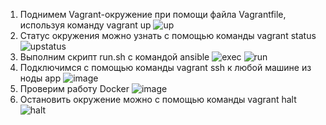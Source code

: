 1) Поднимем Vagrant-окружение при помощи файла Vagrantfile, используя команду vagrant up
![up](https://github.com/user-attachments/assets/1d1472c8-a83e-4414-9755-b4a63f365dbb)
2) Статус окружения можно узнать с помощью команды vagrant status
![upstatus](https://github.com/user-attachments/assets/62525937-b50c-4a50-8af7-184cf1b7a9cf)
3) Выполним скрипт run.sh с командой ansible
![exec](https://github.com/user-attachments/assets/801b8f00-d0e9-45e6-b7a2-9c8e0d069fc9)
![run](https://github.com/user-attachments/assets/94fcff4e-40cd-46a9-9bc6-d93335202c71)
4) Подключимся с помощью команды vagrant ssh к любой машине из ноды app
![image](https://github.com/user-attachments/assets/b67258f9-e7ef-45c1-9bd2-ab69c31727e8)
5) Проверим работу Docker
![image](https://github.com/user-attachments/assets/b678dd9c-c423-46e1-83fd-ca5bde550985)
6) Остановить окружение можно с помощью команды vagrant halt
![halt](https://github.com/user-attachments/assets/1d0b7d2c-8687-4abb-909d-91092f9f1327)
